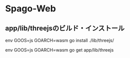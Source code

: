 # Spago-Web

## app/lib/threejsのビルド・インストール

env GOOS=js GOARCH=wasm go install ./lib/threejs/

env GOOS=js GOARCH=wasm go get app/lib/threejs